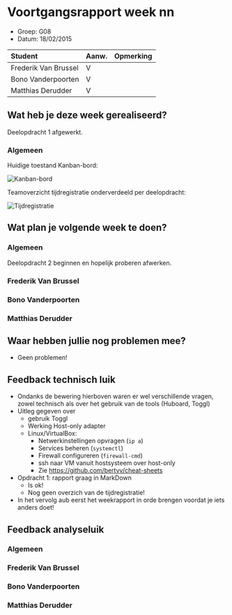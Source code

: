 # Voortgangsrapport week nn

* Groep: G08
* Datum: 18/02/2015

| Student               | Aanw. | Opmerking |
| :---                  | :---  | :---      |
| Frederik Van Brussel  | V    |           |
| Bono Vanderpoorten    | V     |           |
| Matthias Derudder     | V     |           |

## Wat heb je deze week gerealiseerd?
Deelopdracht 1 afgewerkt.

### Algemeen

Huidige toestand Kanban-bord:

![Kanban-bord](http://puu.sh/g3v09/823b2b8d66.png)

Teamoverzicht tijdregistratie onderverdeeld per deelopdracht:

![Tijdregistratie](http://puu.sh/g3vD8/011e23e1ca.png)

## Wat plan je volgende week te doen?

### Algemeen
Deelopdracht 2 beginnen en hopelijk proberen afwerken.
### Frederik Van Brussel

### Bono Vanderpoorten

### Matthias Derudder

## Waar hebben jullie nog problemen mee?

* Geen problemen!

## Feedback technisch luik

- Ondanks de bewering hierboven waren er wel verschillende vragen, zowel technisch als over het gebruik van de tools (Huboard, Toggl)
- Uitleg gegeven over
  - gebruik Toggl
  - Werking Host-only adapter
  - Linux/VirtualBox:
    - Netwerkinstellingen opvragen (`ip a`)
    - Services beheren (`systemctl`)
    - Firewall configureren (`firewall-cmd`)
    - ssh naar VM vanuit hostsysteem over host-only
    - Zie https://github.com/bertvv/cheat-sheets
- Opdracht 1: rapport graag in MarkDown
  - Is ok!
  - Nog geen overzich van de tijdregistratie!
- In het vervolg aub eerst het weekrapport in orde brengen voordat je iets anders doet!

## Feedback analyseluik

### Algemeen

### Frederik Van Brussel
### Bono Vanderpoorten
### Matthias Derudder

